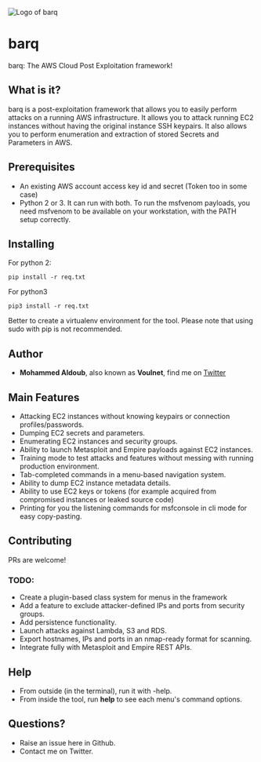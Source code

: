 ![Logo of barq](https://raw.githubusercontent.com/Voulnet/barq/master/logo.png)

# barq
barq: The AWS Cloud Post Exploitation framework!

## What is it?

barq is a post-exploitation framework that allows you to easily perform attacks on a running AWS infrastructure. It allows you to attack running EC2 instances without having the original instance SSH keypairs. It also allows you to perform enumeration and extraction of stored Secrets and Parameters in AWS.

## Prerequisites

- An existing AWS account access key id and secret (Token too in some case) 
- Python 2 or 3. It can run with both.
To run the msfvenom payloads, you need msfvenom to be available on your workstation, with the PATH setup correctly.

## Installing

For python 2:
```
pip install -r req.txt
```
For python3
```
pip3 install -r req.txt
```

Better to create a virtualenv environment for the tool. Please note that using sudo with pip is not recommended.

## Author

* **Mohammed Aldoub**, also known as **Voulnet**, find me on [Twitter](https://www.twitter.com/Voulnet)

## Main Features

- Attacking EC2 instances without knowing keypairs or connection profiles/passwords.
- Dumping EC2 secrets and parameters.
- Enumerating EC2 instances and security groups.
- Ability to launch Metasploit and Empire payloads against EC2 instances.
- Training mode to test attacks and features without messing with running production environment.
- Tab-completed commands in a menu-based navigation system.
- Ability to dump EC2 instance metadata details.
- Ability to use EC2 keys or tokens (for example acquired from compromised instances or leaked source code)
- Printing for you the listening commands for msfconsole in cli mode for easy copy-pasting.

## Contributing

PRs are welcome!

### TODO:

- Create a plugin-based class system for menus in the framework
- Add a feature to exclude attacker-defined IPs and ports from security groups.
- Add persistence functionality.
- Launch attacks against Lambda, S3 and RDS.
- Export hostnames, IPs and ports in an nmap-ready format for scanning.
- Integrate fully with Metasploit and Empire REST APIs.

## Help

- From outside (in the terminal), run it with -help.
- From inside the tool, run **help** to see each menu's command options.

## Questions?

- Raise an issue here in Github.
- Contact me on Twitter.

